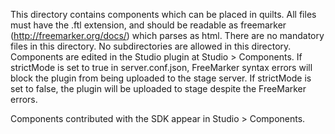 This directory contains components which can be placed in quilts.
All files must have the .ftl extension, and should be readable as freemarker (http://freemarker.org/docs/) which parses as html.
There are no mandatory files in this directory.
No subdirectories are allowed in this directory.
Components are edited in the Studio plugin at Studio > Components.
If strictMode is set to true in server.conf.json, FreeMarker syntax errors will block the plugin from being uploaded to the stage server. If strictMode is set to false, the plugin will be uploaded to stage despite the FreeMarker errors.

Components contributed with the SDK appear in Studio > Components.